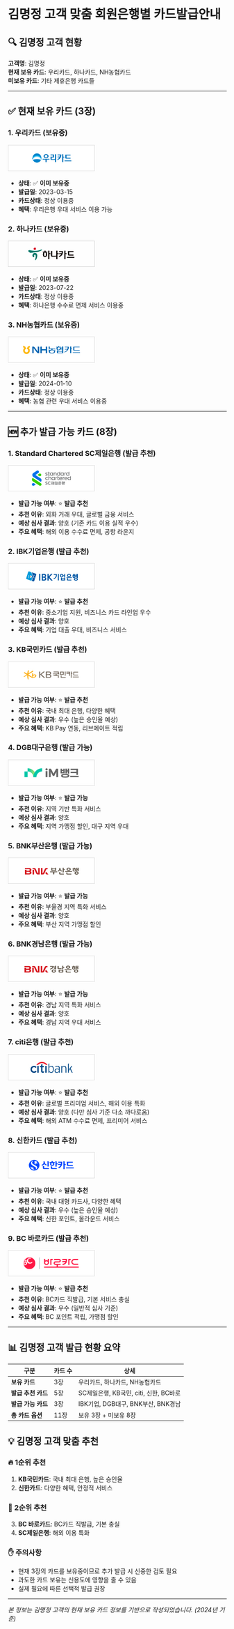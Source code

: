 # 김명정 고객 맞춤 회원은행별 카드발급안내

## 🔍 김명정 고객 현황
**고객명**: 김명정  
**현재 보유 카드**: 우리카드, 하나카드, NH농협카드  
**미보유 카드**: 기타 제휴은행 카드들  

---

## ✅ 현재 보유 카드 (3장)

### 1. 우리카드 (보유중)
![우리카드](Aspose.Words.4c2a2064-0c7c-48d5-aca6-c4d7a6eade2b.014.gif)
- **상태**: ✅ **이미 보유중**
- **발급일**: 2023-03-15
- **카드상태**: 정상 이용중
- **혜택**: 우리은행 우대 서비스 이용 가능

### 2. 하나카드 (보유중)
![하나카드](Aspose.Words.4c2a2064-0c7c-48d5-aca6-c4d7a6eade2b.016.gif)
- **상태**: ✅ **이미 보유중**
- **발급일**: 2023-07-22
- **카드상태**: 정상 이용중
- **혜택**: 하나은행 수수료 면제 서비스 이용중

### 3. NH농협카드 (보유중)
![NH농협카드](Aspose.Words.4c2a2064-0c7c-48d5-aca6-c4d7a6eade2b.017.gif)
- **상태**: ✅ **이미 보유중**
- **발급일**: 2024-01-10
- **카드상태**: 정상 이용중
- **혜택**: 농협 관련 우대 서비스 이용중

---

## 🆕 추가 발급 가능 카드 (8장)

### 1. Standard Chartered SC제일은행 (발급 추천)
![Standard Chartered SC제일은행](Aspose.Words.4c2a2064-0c7c-48d5-aca6-c4d7a6eade2b.015.gif)
- **발급 가능 여부**: ⭐ **발급 추천**
- **추천 이유**: 외화 거래 우대, 글로벌 금융 서비스
- **예상 심사 결과**: 양호 (기존 카드 이용 실적 우수)
- **주요 혜택**: 해외 이용 수수료 면제, 공항 라운지

### 2. IBK기업은행 (발급 추천)
![IBK기업은행](Aspose.Words.4c2a2064-0c7c-48d5-aca6-c4d7a6eade2b.018.gif)
- **발급 가능 여부**: ⭐ **발급 추천**
- **추천 이유**: 중소기업 지원, 비즈니스 카드 라인업 우수
- **예상 심사 결과**: 양호
- **주요 혜택**: 기업 대출 우대, 비즈니스 서비스

### 3. KB국민카드 (발급 추천)
![KB국민카드](Aspose.Words.4c2a2064-0c7c-48d5-aca6-c4d7a6eade2b.019.gif)
- **발급 가능 여부**: ⭐ **발급 추천**
- **추천 이유**: 국내 최대 은행, 다양한 혜택
- **예상 심사 결과**: 우수 (높은 승인율 예상)
- **주요 혜택**: KB Pay 연동, 리브메이트 적립

### 4. DGB대구은행 (발급 가능)
![DGB대구은행](Aspose.Words.4c2a2064-0c7c-48d5-aca6-c4d7a6eade2b.020.gif)
- **발급 가능 여부**: ⭐ **발급 가능**
- **추천 이유**: 지역 기반 특화 서비스
- **예상 심사 결과**: 양호
- **주요 혜택**: 지역 가맹점 할인, 대구 지역 우대

### 5. BNK부산은행 (발급 가능)
![BNK부산은행](Aspose.Words.4c2a2064-0c7c-48d5-aca6-c4d7a6eade2b.021.gif)
- **발급 가능 여부**: ⭐ **발급 가능**
- **추천 이유**: 부울경 지역 특화 서비스
- **예상 심사 결과**: 양호
- **주요 혜택**: 부산 지역 가맹점 할인

### 6. BNK경남은행 (발급 가능)
![BNK경남은행](Aspose.Words.4c2a2064-0c7c-48d5-aca6-c4d7a6eade2b.022.gif)
- **발급 가능 여부**: ⭐ **발급 가능**
- **추천 이유**: 경남 지역 특화 서비스
- **예상 심사 결과**: 양호
- **주요 혜택**: 경남 지역 우대 서비스

### 7. citi은행 (발급 추천)
![citi은행](Aspose.Words.4c2a2064-0c7c-48d5-aca6-c4d7a6eade2b.023.gif)
- **발급 가능 여부**: ⭐ **발급 추천**
- **추천 이유**: 글로벌 프리미엄 서비스, 해외 이용 특화
- **예상 심사 결과**: 양호 (다만 심사 기준 다소 까다로움)
- **주요 혜택**: 해외 ATM 수수료 면제, 프리미어 서비스

### 8. 신한카드 (발급 추천)
![신한카드](Aspose.Words.4c2a2064-0c7c-48d5-aca6-c4d7a6eade2b.024.gif)
- **발급 가능 여부**: ⭐ **발급 추천**
- **추천 이유**: 국내 대형 카드사, 다양한 혜택
- **예상 심사 결과**: 우수 (높은 승인율 예상)
- **주요 혜택**: 신한 포인트, 올라운드 서비스

### 9. BC 바로카드 (발급 추천)
![BC 바로카드](Aspose.Words.4c2a2064-0c7c-48d5-aca6-c4d7a6eade2b.025.gif)
- **발급 가능 여부**: ⭐ **발급 추천**
- **추천 이유**: BC카드 직발급, 기본 서비스 충실
- **예상 심사 결과**: 우수 (일반적 심사 기준)
- **주요 혜택**: BC 포인트 적립, 가맹점 할인

---

## 📊 김명정 고객 발급 현황 요약

| 구분 | 카드 수 | 상세 |
|------|---------|------|
| **보유 카드** | 3장 | 우리카드, 하나카드, NH농협카드 |
| **발급 추천 카드** | 5장 | SC제일은행, KB국민, citi, 신한, BC바로 |
| **발급 가능 카드** | 3장 | IBK기업, DGB대구, BNK부산, BNK경남 |
| **총 카드 옵션** | 11장 | 보유 3장 + 미보유 8장 |

## 💡 김명정 고객 맞춤 추천

### 🔥 1순위 추천
1. **KB국민카드**: 국내 최대 은행, 높은 승인율
2. **신한카드**: 다양한 혜택, 안정적 서비스

### 🌟 2순위 추천  
3. **BC 바로카드**: BC카드 직발급, 기본 충실
4. **SC제일은행**: 해외 이용 특화

### ✋ 주의사항
- 현재 3장의 카드를 보유중이므로 추가 발급 시 신중한 검토 필요
- 과도한 카드 보유는 신용도에 영향을 줄 수 있음
- 실제 필요에 따른 선택적 발급 권장

---

*본 정보는 김명정 고객의 현재 보유 카드 정보를 기반으로 작성되었습니다. (2024년 기준)*